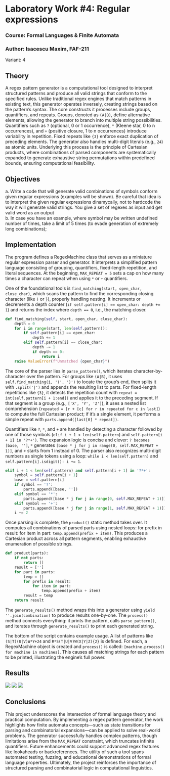 # Laboratory Work #4: Regular expressions
### Course: Formal Languages & Finite Automata
### Author: Isacescu Maxim, FAF-211
Variant: 4

## Theory
A regex pattern generator is a computational tool designed to interpret structured patterns and produce all valid strings that conform to the specified rules. Unlike traditional regex engines that match patterns in existing text, this generator operates inversely, creating strings based on the pattern’s syntax. The core constructs it processes include groups, quantifiers, and repeats. Groups, denoted as `(A|B)`, define alternative elements, allowing the generator to branch into multiple string possibilities. Quantifiers such as `?` (optional, 0 or 1 occurrence), `*` (Kleene star, 0 to n occurrences), and `+` (positive closure, 1 to n occurrences) introduce variability in repetition. Fixed repeats like `{3}` enforce exact duplication of preceding elements. The generator also handles multi-digit literals (e.g., `24`) as atomic units. Underlying this process is the principle of Cartesian products, where combinations of parsed components are systematically expanded to generate exhaustive string permutations within predefined bounds, ensuring computational feasibility.

## Objectives
a. Write a code that will generate valid combinations of symbols conform given regular expressions (examples will be shown). Be careful that idea is to interpret the given regular expressions dinamycally, not to hardcode the way it will generate valid strings. You give a set of regexes as input and get valid word as an output    
b. In case you have an example, where symbol may be written undefined number of times, take a limit of 5 times (to evade generation of extremely long combinations);

## Implementation
The program defines a RegexMachine class that serves as a miniature regular expression parser and generator. It interprets a simplified pattern language consisting of grouping, quantifiers, fixed-length repetition, and literal sequences. At the beginning, `MAX_REPEAT = 5` sets a cap on how many times a character can repeat when using `*` or `+` quantifiers.

One of the foundational tools is `find_matching(start, open_char, close_char)`, which scans the pattern to find the corresponding closing character (like `)` or `}`), properly handling nesting. It increments or decrements a depth counter (`if self.pattern[i] == open_char: depth += 1`) and returns the index where `depth == 0`, i.e., the matching closer.
```python
def find_matching(self, start, open_char, close_char):
    depth = 0
    for i in range(start, len(self.pattern)):
        if self.pattern[i] == open_char:
            depth += 1
        elif self.pattern[i] == close_char:
            depth -= 1
            if depth == 0:
                return i
    raise ValueError(f"Unmatched {open_char}")
```

The core of the parser lies in `parse_pattern()`, which iterates character-by-character over the pattern. For groups like `(A|B)`, it uses `self.find_matching(i, '(', ')')` to locate the group’s end, then splits it with `.split('|')` and appends the resulting list to parts. For fixed-length repetitions like `{3}`, it detects the repetition count with `repeat = int(self.pattern[i + 1:end])` and applies it to the preceding segment. If that segment is a group (e.g., `['X', 'Y', 'Z']`), it uses a nested list comprehension (`repeated = [r + [c] for r in repeated for c in last]`) to compute the full Cartesian product; if it’s a single element, it performs a simple repeat with `parts.append([last[0] * repeat])`.

Quantifiers like `?`, `*`, and `+` are handled by detecting a character followed by one of those symbols (`elif i + 1 < len(self.pattern`) and `self.pattern[i + 1] in '?*+')`. The expansion logic is concise and clever: `? becomes [base, '']`, `*` generates `[base * j for j in range(0, self.MAX_REPEAT + 1)]`, and `+` starts from 1 instead of 0. The parser also recognizes multi-digit numbers as single tokens using a loop: `while i < len(self.pattern)` and `self.pattern[i].isdigit(): i += 1`.

```python
elif i + 1 < len(self.pattern) and self.pattern[i + 1] in '?*+':
    symbol = self.pattern[i + 1]
    base = self.pattern[i]
    if symbol == '?':
        parts.append([base, ''])
    elif symbol == '*':
        parts.append([base * j for j in range(0, self.MAX_REPEAT + 1)])
    elif symbol == '+':
        parts.append([base * j for j in range(1, self.MAX_REPEAT + 1)])
    i += 2
```

Once parsing is complete, the `product()` static method takes over. It computes all combinations of parsed parts using nested loops: for prefix in result: for item in part: `temp.append(prefix + item)`. This produces a Cartesian product across all pattern segments, enabling exhaustive enumeration of possible strings.
```python
def product(parts):
    if not parts:
        return []
    result = ['']
    for part in parts:
        temp = []
        for prefix in result:
            for item in part:
                temp.append(prefix + item)
        result = temp
    return result
```

The `generate_results()` method wraps this into a generator using `yield ''.join(combination)` to produce results one-by-one. The `process()` method connects everything: it prints the pattern, calls `parse_pattern()`, and iterates through `generate_results()` to print each generated string.

The bottom of the script contains example usage. A list of patterns like `(S|T)(U|V)W*Y+24` and `R*S(T|U|V)W(X|Y|Z){2}` is defined. For each, a RegexMachine object is created and `process()` is called: `[machine.process() for machine in machines]`. This causes all matching strings for each pattern to be printed, illustrating the engine’s full power.

## Results

<img src="output/output1.png">

<img src="output/output2.png">

<img src="output/output3.png">


## Conclusions
This project underscores the intersection of formal language theory and practical computation. By implementing a regex pattern generator, the work highlights how finite automata concepts—such as state transitions for parsing and combinatorial expansions—can be applied to solve real-world problems. The generator successfully handles complex patterns, though limitations arise from the `MAX_REPEAT` constraint, which truncates infinite quantifiers. Future enhancements could support advanced regex features like lookaheads or backreferences. The utility of such a tool spans automated testing, fuzzing, and educational demonstrations of formal language properties. Ultimately, the project reinforces the importance of structured parsing and combinatorial logic in computational linguistics.


